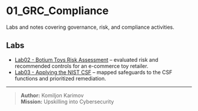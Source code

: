 # 01_GRC_Compliance

Labs and notes covering governance, risk, and compliance activities.

## Labs
- [Lab02 - Botium Toys Risk Assessment](Lab02_Botium_Toys_Risk_Assessment/README.md) – evaluated risk and recommended controls for an e-commerce toy retailer.
- [Lab03 - Applying the NIST CSF](Lab03_Applying_NIST_CSF/README.md) – mapped safeguards to the CSF functions and prioritized remediation.

---

> **Author:** Komiljon Karimov  
> **Mission:** Upskilling into Cybersecurity
